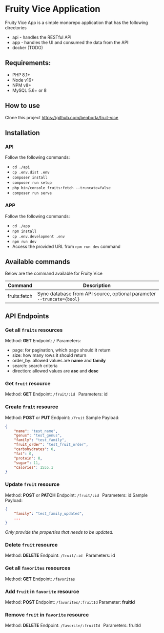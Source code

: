 # Fruity Vice Application

Fruity Vice App is a simple monorepo application that has the following directories

- api - handles the RESTful API
- app - handles the UI and consumed the data from the API
- docker (TODO)

## Requirements:
- PHP 8.1+
- Node v16+
- NPM v8+
- MySQL 5.6+ or 8

## How to use
Clone this project https://github.com/benborla/fruit-vice

## Installation
### API
Follow the following commands:
- `cd ./api`
- `cp .env.dist .env`
- `composer install`
- `composer run setup`
- `php bin/console fruits:fetch --truncate=false`
- `composer run serve`

### APP
Follow the following commands:
- `cd ./app`
- `npm install`
- `cp .env.development .env`
- `npm run dev`
- Access the provided URL from `npm run dev` command

## Available commands

Below are the command available for Fruity Vice

| Command | Description |
| ------ | ------ |
| fruits:fetch | Sync database from API source, optional parameter `--truncate={bool}` |

## API Endpoints

### Get all `fruits` resources
Method: **GET**
Endpoint: `/`
Parameters:
- page: for pagination, which page should it return
- size: how many rows it should return
- order_by: allowed values are **name** and **family**
- search: search criteria
- direction: allowed values are **asc** and **desc**

### Get `fruit` resource
Method: **GET**
Endpoint: `/fruit/:id `
Parameters: id

### Create `fruit` resource
Method: **POST** or **PUT**
Endpoint: `/fruit`
Sample Payload:
```json
{
    "name": "test_name",
    "genus": "test_genus",
    "family": "test_family",
    "fruit_order": "test_fruit_order",
    "carbohydrates": 0,
    "fat": 0,
    "protein": 0,
    "sugar": 11,
    "calories": 1555.1
}
```

### Update `fruit` resource
Method: **POST** or **PATCH**
Endpoint: `/fruit/:id `
Parameters: id
Sample Payload:
```json
{
    "family": "test_family_updated",
    ...
}
```
*Only provide the properties that needs to be updated.*

### Delete `fruit` resource
Method: **DELETE**
Endpoint: `/fruit/:id `
Parameters: id

### Get all `favorites` resources
Method: **GET**
Endpoint: `/favorites`

### Add `fruit` in `favorite` resource
Method: **POST**
Endpoint: `/favorites/:fruitId`
Parameter: **fruitId**

### Remove `fruit` in `favorite` resource
Method: **DELETE**
Endpoint: `/favorite/:fruitId `
Parameters: fruitId
